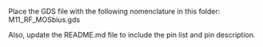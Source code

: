 Place the GDS file with the following nomenclature in this folder: M11_RF_MOSbius.gds

Also, update the README.md file to include the pin list and pin description.
